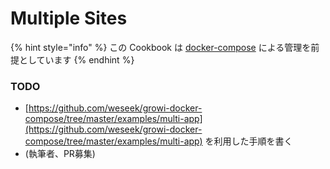 # Multiple Sites

{% hint style="info" %}
この Cookbook は [docker-compose](../getting-started/docker-compose.md) による管理を前提としています
{% endhint %}

### TODO

* [https://github.com/weseek/growi-docker-compose/tree/master/examples/multi-app](https://github.com/weseek/growi-docker-compose/tree/master/examples/multi-app) を利用した手順を書く
* \(執筆者、PR募集\)

